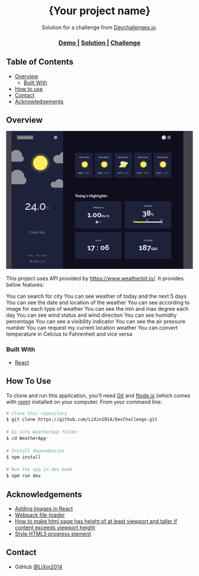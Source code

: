 <!-- Please update value in the {}  -->

<h1 align="center">{Your project name}</h1>

<div align="center">
   Solution for a challenge from  <a href="http://devchallenges.io" target="_blank">Devchallenges.io</a>.
</div>

<div align="center">
  <h3>
    <a href="https://{your-demo-link.your-domain}">
      Demo
    </a>
    <span> | </span>
    <a href="https://{your-url-to-the-solution}">
      Solution
    </a>
    <span> | </span>
    <a href="https://devchallenges.io/challenges/mM1UIenRhK808W8qmLWv">
      Challenge
    </a>
  </h3>
</div>

<!-- TABLE OF CONTENTS -->

## Table of Contents

- [Overview](#overview)
  - [Built With](#built-with)
- [How to use](#how-to-use)
- [Contact](#contact)
- [Acknowledgements](#acknowledgements)

<!-- OVERVIEW -->

## Overview

![screenshot](./app/images/result.png)

This project uses API provided by https://www.weatherbit.io/. It provides below features:

You can search for city
You can see weather of today and the next 5 days
You can see the date and location of the weather
You can see according to image for each type of weather
You can see the min and max degree each day
You can see wind status and wind direction
You can see humidity percentage
You can see a visibility indicator
You can see the air pressure number
You can request my current location weather
You can convert temperature in Celcius to Fahrenheit and vice versa

### Built With

- [React](https://reactjs.org/)

## How To Use

<!-- Example: -->

To clone and run this application, you'll need [Git](https://git-scm.com) and [Node.js](https://nodejs.org/en/download/) (which comes with [npm](http://npmjs.com)) installed on your computer. From your command line:

```bash
# Clone this repository
$ git clone https://github.com/LiXin2014/DevChallenge.git

# Go into WeatherApp folder
$ cd WeatherApp

# Install dependencies
$ npm install

# Run the app in dev mode
$ npm run dev
```

## Acknowledgements

<!-- This section should list any articles or add-ons/plugins that helps you to complete the project. This is optional but it will help you in the future. For example: -->

- [Adding Images in React](https://create-react-app.dev/docs/adding-images-fonts-and-files/)
- [Webpack file-loader](https://v4.webpack.js.org/loaders/file-loader/)
- [How to make html page has height of at least viewport and taller if content exceeds viewport height](https://makandracards.com/makandra/39473-stretching-an-html-page-to-full-height)
- [Style HTML5 progress element](https://css-tricks.com/html5-progress-element/)

## Contact

- GitHub [@LiXin2014](https://github.com/LiXin2014/)
